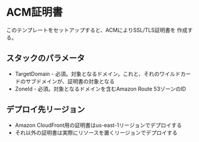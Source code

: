 # ACM証明書

このテンプレートをセットアップすると、ACMによりSSL/TLS証明書を
作成する。

## スタックのパラメータ

* TargetDomain - 必須。対象となるドメイン。これと、それのワイルドカードのサブドメインが、証明書の対象となる
* ZoneId - 必須。対象となるドメインを含むAmazon Route 53ゾーンのID

## デプロイ先リージョン

* Amazon CloudFront用の証明書はus-east-1リージョンでデプロイする
* それ以外の証明書は実際にリソースを置くリージョンでデプロイする